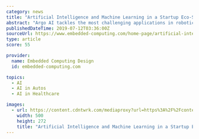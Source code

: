 ```yaml
---
category: news
title: "Artificial Intelligence and Machine Learning in a Startup Eco-System"
abstract: "Argo AI tackles the most challenging applications in robotics, computer science and artificial intelligence with self-driving vehicles. It deploys and develops the latest advancement in machine learning, computer vision and artificial intelligence to ..."
publishedDateTime: 2019-07-12T03:36:00Z
sourceUrl: https://www.embedded-computing.com/home-page/artificial-intelligence-and-machine-learning-in-a-startup-eco-system
type: article
score: 55

provider:
  name: Embedded Computing Design
  id: embedded-computing.com

topics:
  - AI
  - AI in Autos
  - AI in Healthcare

images:
  - url: https://content.cdntwrk.com/mediaproxy?url=https%3A%2F%2Fcontent.cdntwrk.com%2Ffiles%2FaHViPTYzODY3JmNtZD1pdGVtZWRpdG9yaW1hZ2UmZmlsZW5hbWU9aXRlbWVkaXRvcmltYWdlXzVkMjhlZWQ3ZjExYzAuanBnJnZlcnNpb249MDAwMCZzaWc9Y2QxNWVkYjUzMWIxYTllNGFiZGZkNTdjOTMzMmI5ZGQ%25253D&size=1&version=1562963847&sig=c6df5a24e54a64ee427467a4f9c9cd7a&default=hubs%2Ftilebg-blogs.jpg
    width: 500
    height: 272
    title: "Artificial Intelligence and Machine Learning in a Startup Eco-System"
---
```

